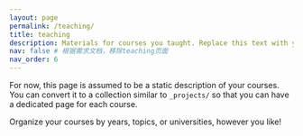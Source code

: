 ```yaml
---
layout: page
permalink: /teaching/
title: teaching
description: Materials for courses you taught. Replace this text with your description.
nav: false # 根据需求文档，移除teaching页面
nav_order: 6
---
```


For now, this page is assumed to be a static description of your courses. You can convert it to a collection similar to `_projects/` so that you can have a dedicated page for each course.

Organize your courses by years, topics, or universities, however you like!
